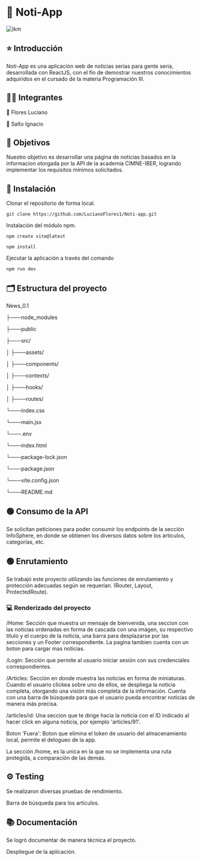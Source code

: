 # 📰 Noti-App 

![ikm](https://github.com/user-attachments/assets/6e7c508a-0912-4cb7-b37a-77ed44677053)


## ⭐ Introducción

Noti-App es una aplicación web de noticias serias para gente seria, desarrollada con ReactJS, con el fin de demostrar nuestros conocimientos adquiridos en el cursado de la materia Programación III.

## 🙋‍♂️ Integrantes 

🗿 Flores Luciano

🗿 Salto Ignacio

## 🎯 Objetivos 

Nuestro objetivo es desarrollar una página de noticias basados en la informacion otorgada por la API de la academia CIMNE-IBER, logrando implementar los requisitos mínimos solicitados.

## 📝 Instalación

Clonar el repositorio de forma local.

```shell
git clone https://github.com/LucianoFlores1/Noti-app.git
```

Instalación del módulo npm.

```shell
npm create vite@latest
```

```shell
npm install 
```

Ejecutar la aplicación a través del comando

```shell
npm run dev 
```

## 🗂️ Estructura del proyecto 

News_0.1

 ├───node_modules
 
 ├───public
 
 ├───src/
 
 │   ├───assets/
 
 │   ├───components/
 
 │   ├───contexts/
 
 │   ├───hooks/
 
 │   ├───routes/
 
 └───index.css   
 
 └───main.jsx
 
└───.env

└───index.html

└───package-lock.json

└───package.json

└───vite.config.json

└───README.md


## 🟢 Consumo de la API 

 Se solicitan peticiones para poder consumir los endpoints de la sección InfoSphere, en donde se obtienen los diversos datos sobre los artículos, categorías, etc.

## 🟢 Enrutamiento 

 Se trabajó este proyecto utilizando las funciones de enrutamiento y protección adecuadas según se requerían. (Router, Layout, ProtectedRoute).

### 💻 Renderizado del proyecto 
  
  /Home: Sección que muestra un mensaje de bienvenida, una seccion con las noticias ordenadas en forma de cascada con una imágen, su respectivo titulo y el cuerpo de la noticia, una barra para desplazarse por las  
  secciones y un Footer correspondiente. La pagina tambien cuenta con un boton para cargar mas noticias.
  
  /Login: Sección que permite al usuario iniciar sesión con sus credenciales correspondientes.
  
  /Articles: Sección en donde muestra las noticias en forma de miniaturas. Cuando el usuario clickea sobre uno de ellos, se despliega la noticia completa, otorgando una visión más completa de la información.
  Cuenta con una barra de búsqueda para que el usuario pueda encontrar noticias de manera más precisa.

  /articles/id: Una seccion que te dirige hacia la noticia con el ID indicado al hacer click en alguna noticia, por ejemplo 'articles/91'.

  Boton 'Fuera': Boton que elimina el token de usuario del almacenamiento local, permite el delogueo de la app.
  
  La sección /home, es la unica en la que no se implementa una ruta protegida, a comparación de las demás.

## ⚙️ Testing 

 Se realizaron diversas pruebas de rendimiento.
 
 Barra de búsqueda para los artículos.

## 📚 Documentación

 Se logró documentar de manera técnica el proyecto.
 
 Despliegue de la aplicación.
